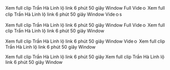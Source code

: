 Xem full clip Trần Hà Linh lộ link 6 phút 50 giây Window Full Videｏ Xem full clip Trần Hà Linh lộ link 6 phút 50 giây Window Videｏs

Xem full clip Trần Hà Linh lộ link 6 phút 50 giây Window Full Videｏ Xem full clip Trần Hà Linh lộ link 6 phút 50 giây Window

Xem full clip Trần Hà Linh lộ link 6 phút 50 giây Window Videｏ Xem full clip Trần Hà Linh lộ link 6 phút 50 giây Window

Xem full clip Trần Hà Linh lộ link 6 phút 50 giây  Xem full clip Trần Hà Linh lộ link 6 phút 50 giây Window
